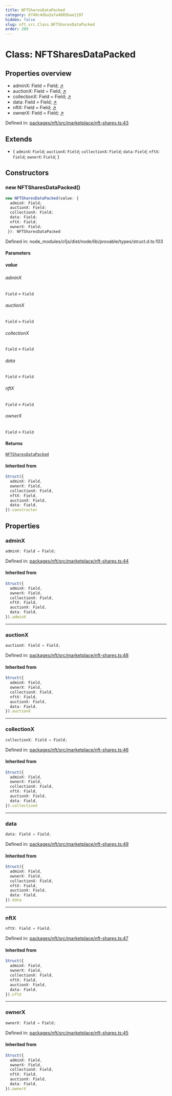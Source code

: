 ```yaml
---
title: NFTSharesDataPacked
category: 6749c4dba3a7a4005bae1197
hidden: false
slug: nft.src.Class.NFTSharesDataPacked
order: 209
---
```


# Class: NFTSharesDataPacked

## Properties overview

- adminX:  Field = Field; [↗](#adminx)
- auctionX:  Field = Field; [↗](#auctionx)
- collectionX:  Field = Field; [↗](#collectionx)
- data:  Field = Field; [↗](#data)
- nftX:  Field = Field; [↗](#nftx)
- ownerX:  Field = Field; [↗](#ownerx)

Defined in: [packages/nft/src/marketplace/nft-shares.ts:43](https://github.com/zkcloudworker/minatokens-lib/blob/main/packages/nft/src/marketplace/nft-shares.ts#L43)

## Extends

- \{
  `adminX`: `Field`;
  `auctionX`: `Field`;
  `collectionX`: `Field`;
  `data`: `Field`;
  `nftX`: `Field`;
  `ownerX`: `Field`;
 \}

## Constructors

### new NFTSharesDataPacked()

```ts
new NFTSharesDataPacked(value: {
  adminX: Field;
  auctionX: Field;
  collectionX: Field;
  data: Field;
  nftX: Field;
  ownerX: Field;
 }): NFTSharesDataPacked
```

Defined in: node\_modules/o1js/dist/node/lib/provable/types/struct.d.ts:103

#### Parameters

##### value

###### adminX

`Field` = `Field`

###### auctionX

`Field` = `Field`

###### collectionX

`Field` = `Field`

###### data

`Field` = `Field`

###### nftX

`Field` = `Field`

###### ownerX

`Field` = `Field`

#### Returns

[`NFTSharesDataPacked`](nftsrcclassnftsharesdatapacked)

#### Inherited from

```ts
Struct({
  adminX: Field,
  ownerX: Field,
  collectionX: Field,
  nftX: Field,
  auctionX: Field,
  data: Field,
}).constructor
```

## Properties

### adminX

```ts
adminX: Field = Field;
```

Defined in: [packages/nft/src/marketplace/nft-shares.ts:44](https://github.com/zkcloudworker/minatokens-lib/blob/main/packages/nft/src/marketplace/nft-shares.ts#L44)

#### Inherited from

```ts
Struct({
  adminX: Field,
  ownerX: Field,
  collectionX: Field,
  nftX: Field,
  auctionX: Field,
  data: Field,
}).adminX
```

***

### auctionX

```ts
auctionX: Field = Field;
```

Defined in: [packages/nft/src/marketplace/nft-shares.ts:48](https://github.com/zkcloudworker/minatokens-lib/blob/main/packages/nft/src/marketplace/nft-shares.ts#L48)

#### Inherited from

```ts
Struct({
  adminX: Field,
  ownerX: Field,
  collectionX: Field,
  nftX: Field,
  auctionX: Field,
  data: Field,
}).auctionX
```

***

### collectionX

```ts
collectionX: Field = Field;
```

Defined in: [packages/nft/src/marketplace/nft-shares.ts:46](https://github.com/zkcloudworker/minatokens-lib/blob/main/packages/nft/src/marketplace/nft-shares.ts#L46)

#### Inherited from

```ts
Struct({
  adminX: Field,
  ownerX: Field,
  collectionX: Field,
  nftX: Field,
  auctionX: Field,
  data: Field,
}).collectionX
```

***

### data

```ts
data: Field = Field;
```

Defined in: [packages/nft/src/marketplace/nft-shares.ts:49](https://github.com/zkcloudworker/minatokens-lib/blob/main/packages/nft/src/marketplace/nft-shares.ts#L49)

#### Inherited from

```ts
Struct({
  adminX: Field,
  ownerX: Field,
  collectionX: Field,
  nftX: Field,
  auctionX: Field,
  data: Field,
}).data
```

***

### nftX

```ts
nftX: Field = Field;
```

Defined in: [packages/nft/src/marketplace/nft-shares.ts:47](https://github.com/zkcloudworker/minatokens-lib/blob/main/packages/nft/src/marketplace/nft-shares.ts#L47)

#### Inherited from

```ts
Struct({
  adminX: Field,
  ownerX: Field,
  collectionX: Field,
  nftX: Field,
  auctionX: Field,
  data: Field,
}).nftX
```

***

### ownerX

```ts
ownerX: Field = Field;
```

Defined in: [packages/nft/src/marketplace/nft-shares.ts:45](https://github.com/zkcloudworker/minatokens-lib/blob/main/packages/nft/src/marketplace/nft-shares.ts#L45)

#### Inherited from

```ts
Struct({
  adminX: Field,
  ownerX: Field,
  collectionX: Field,
  nftX: Field,
  auctionX: Field,
  data: Field,
}).ownerX
```

